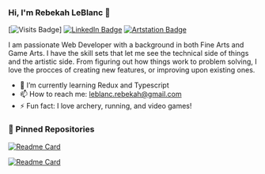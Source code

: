 ### Hi, I'm Rebekah LeBlanc 👋

[![Visits Badge](https://badges.pufler.dev/visits/R-LeBlanc/R-LeBlanc)] [![LinkedIn Badge](https://img.shields.io/badge/LinkedIn-Profile-informational?style=for-the-badge&logo=linkedin&logoColor=white&color=0D76A8)](https://www.linkedin.com/in/rebekahleblanc/) [![Artstation Badge](https://img.shields.io/badge/Artstation-Profile-informational?style=for-the-badge&logo=artstation&logoColor=white&color=0D76A8)](https://www.artstation.com/rebekahleblanc)

I am passionate Web Developer with a background in both Fine Arts and Game Arts. I have the skill sets that let
me see the technical side of things and the artistic side.
From figuring out how things work to problem solving, I love the procces of creating new 
features, or improving upon existing ones.

- 🌱 I’m currently learning Redux and Typescript
- 📫 How to reach me: leblanc.rebekah@gmail.com
- ⚡ Fun fact: I love archery, running, and video games!


 ### :pushpin: Pinned Repositories

[![Readme Card](https://github-readme-stats.vercel.app/api/pin/?username=R-LeBlanc&repo=Final-Project)](https://github.com/R-LeBlanc/Final-Project)

[![Readme Card](https://github-readme-stats.vercel.app/api/pin/?username=R-LeBlanc&repo=ECommerce-Group-Project)](https://github.com/R-LeBlanc/ECommerce-Group-Project)
<!-- <a href="https://github.com/R-LeBlanc/Final-Project">
 <img align="center" style="margin:1rem 0.5rem" src="https://github-readme-stats.vercel.app/api/pin/?username=R-LeBlanc&repo=Final-Project&title_color=ffffff&text_color=c9cacc&icon_color=4AB197&bg_color=1A2B34" />
</a> -->

